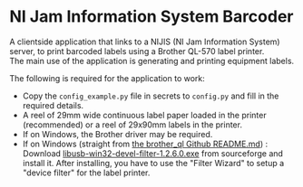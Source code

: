 # NI Jam Information System Barcoder
A clientside application that links to a NIJIS (NI Jam Information System) server, to print barcoded labels using a Brother QL-570 label printer.   
The main use of the application is generating and printing equipment labels.   

The following is required for the application to work:
- Copy the `config_example.py` file in secrets to `config.py` and fill in the required details.
- A reel of 29mm wide continuous label paper loaded in the printer (recommended) or a reel of 29x90mm labels in the printer.
- If on Windows, the Brother driver may be required.
- If on Windows (straight from [the brother_ql Github README.md](https://github.com/pklaus/brother_ql)) : Download [libusb-win32-devel-filter-1.2.6.0.exe](https://sourceforge.net/projects/libusb-win32/files/libusb-win32-releases/1.2.6.0/) from sourceforge and install it. After installing, you have to use the "Filter Wizard" to setup a "device filter" for the label printer.

